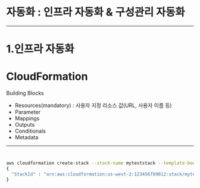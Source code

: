 # 자동화 : 인프라 자동화 & 구성관리 자동화

---

# 1.인프라 자동화

# CloudFormation

Building Blocks

- Resources(mandatory) : 사용자 지정 리소스 값(URL, 사용자 이름 등)
- Parameter
- Mappings
- Outputs
- Conditionals
- Metadata
   
---

# 
```bash
aws cloudformation create-stack --stack-name myteststack --template-body file:///home/testuser/mytemplate.json --parameters ParameterKey=Parm1,ParameterValue=test1 ParameterKey=Parm2,ParameterValue=test2
{
  "StackId" : "arn:aws:cloudformation:us-west-2:123456789012:stack/myteststack/330b0120-1771-11e4-af37-50ba1b98bea6"
}
```

